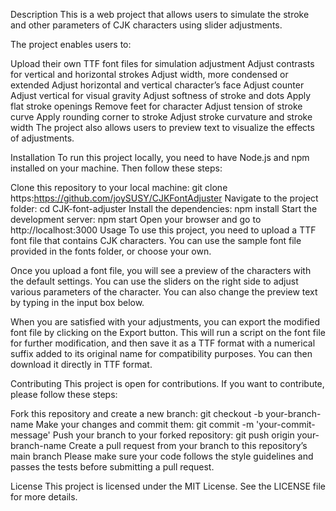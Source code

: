 
Description
This is a web project that allows users to simulate the stroke and other parameters of CJK characters using slider adjustments. 

The project enables users to:

Upload their own TTF font files for simulation adjustment
Adjust contrasts for vertical and horizontal strokes
Adjust width, more condensed or extended
Adjust horizontal and vertical character’s face
Adjust counter
Adjust vertical for visual gravity
Adjust softness of stroke and dots
Apply flat stroke openings
Remove feet for character
Adjust tension of stroke curve
Apply rounding corner to stroke
Adjust stroke curvature and stroke width
The project also allows users to preview text to visualize the effects of adjustments. 

Installation
To run this project locally, you need to have Node.js and npm installed on your machine. Then follow these steps:

Clone this repository to your local machine: git clone https:https://github.com/joySUSY/CJKFontAdjuster
Navigate to the project folder: cd CJK-font-adjuster
Install the dependencies: npm install
Start the development server: npm start
Open your browser and go to http://localhost:3000
Usage
To use this project, you need to upload a TTF font file that contains CJK characters. You can use the sample font file provided in the fonts folder, or choose your own.

Once you upload a font file, you will see a preview of the characters with the default settings. You can use the sliders on the right side to adjust various parameters of the character. You can also change the preview text by typing in the input box below.

When you are satisfied with your adjustments, you can export the modified font file by clicking on the Export button. This will run a script on the font file for further modification, and then save it as a TTF format with a numerical suffix added to its original name for compatibility purposes. You can then download it directly in TTF format.

Contributing
This project is open for contributions. If you want to contribute, please follow these steps:

Fork this repository and create a new branch: git checkout -b your-branch-name
Make your changes and commit them: git commit -m 'your-commit-message'
Push your branch to your forked repository: git push origin your-branch-name
Create a pull request from your branch to this repository’s main branch
Please make sure your code follows the style guidelines and passes the tests before submitting a pull request.

License
This project is licensed under the MIT License. See the LICENSE file for more details.
